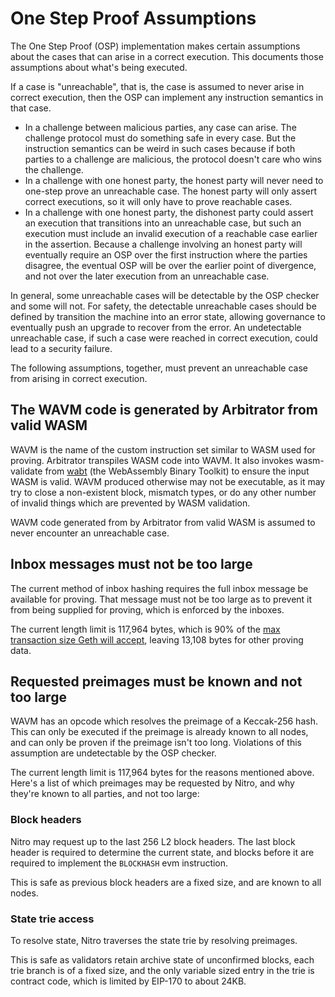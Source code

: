 # One Step Proof Assumptions

The One Step Proof (OSP) implementation makes certain assumptions about the cases that can arise
in a correct execution. This documents those assumptions about what's being executed.

If a case is "unreachable", that is, the case is assumed to never arise in correct execution,
then the OSP can implement any instruction semantics in that case.

- In a challenge between malicious parties, any case can arise. The challenge protocol must do
  something safe in every case. But the instruction semantics can be weird in such cases because
  if both parties to a challenge are malicious, the protocol doesn't care who wins the challenge.
- In a challenge with one honest party, the honest party will never need to one-step prove an
  unreachable case. The honest party will only assert correct executions, so it will only have to
  prove reachable cases.
- In a challenge with one honest party, the dishonest party could assert an execution that transitions
  into an unreachable case, but such an execution must include an invalid execution of a reachable case
  earlier in the assertion. Because a challenge involving an honest party will eventually require an OSP
  over the first instruction where the parties disagree, the eventual OSP will be over the earlier point
  of divergence, and not over the later execution from an unreachable case.

In general, some unreachable cases will be detectable by the OSP checker and some will not. For safety, the
detectable unreachable cases should be defined by transition the machine into an error state, allowing
governance to eventually push an upgrade to recover from the error. An undetectable unreachable case, if
such a case were reached in correct execution, could lead to a security failure.

The following assumptions, together, must prevent an unreachable case from arising in correct execution.

## The WAVM code is generated by Arbitrator from valid WASM

WAVM is the name of the custom instruction set similar to WASM used for proving.
Arbitrator transpiles WASM code into WAVM.
It also invokes wasm-validate from [wabt](https://github.com/WebAssembly/wabt)
(the WebAssembly Binary Toolkit) to ensure the input WASM is valid.
WAVM produced otherwise may not be executable, as it may try to close a non-existent block,
mismatch types, or do any other number of invalid things which are prevented by WASM validation.

WAVM code generated from by Arbitrator from valid WASM is assumed to never encounter an unreachable case.

## Inbox messages must not be too large

The current method of inbox hashing requires the full inbox message be available for proving.
That message must not be too large as to prevent it from being supplied for proving,
which is enforced by the inboxes.

The current length limit is 117,964 bytes, which is 90% of the
[max transaction size Geth will accept](https://github.com/ethereum/go-ethereum/blob/356bbe343a30789e77bb38f25983c8f2f2bfbb47/core/tx_pool.go#L53),
leaving 13,108 bytes for other proving data.

## Requested preimages must be known and not too large

WAVM has an opcode which resolves the preimage of a Keccak-256 hash.
This can only be executed if the preimage is already known to all nodes,
and can only be proven if the preimage isn't too long. Violations of this assumption are
undetectable by the OSP checker.

The current length limit is 117,964 bytes for the reasons mentioned above.
Here's a list of which preimages may be requested by Nitro, and why they're known to all parties,
and not too large:

### Block headers

Nitro may request up to the last 256 L2 block headers.
The last block header is required to determine the current state,
and blocks before it are required to implement the `BLOCKHASH` evm instruction.

This is safe as previous block headers are a fixed size, and are known to all nodes.

### State trie access

To resolve state, Nitro traverses the state trie by resolving preimages.

This is safe as validators retain archive state of unconfirmed blocks,
each trie branch is of a fixed size,
and the only variable sized entry in the trie is contract code,
which is limited by EIP-170 to about 24KB.
